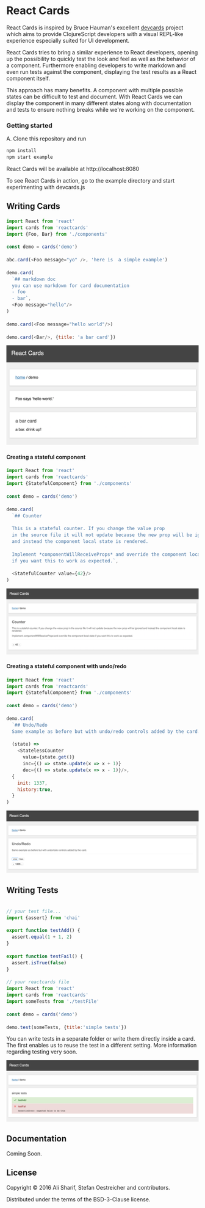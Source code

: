 # React Cards

React Cards is inspired by Bruce Hauman's excellent [devcards](https://github.com/bhauman/devcards) project which aims to provide ClojureScript developers with a visual REPL-like experience especially suited for UI development.

React Cards tries to bring a similar experience to React developers,
opening up the possibility to quickly test
the look and feel as well as the behavior of a component.
Furthermore enabling developers to write markdown and
even run tests against the component, displaying the test results as a React component itself.

This approach has many benefits.
A component with multiple possible states can be difficult to test and document.
With React Cards we can display the component in many different states along with documentation and tests to ensure nothing breaks while we're working on the component.

### Getting started

A. Clone this repository and run

```javascript
npm install
npm start example
```

React Cards will be available at http://localhost:8080

To see React Cards in action, go to the example directory and start experimenting with devcards.js

## Writing Cards

```javascript
import React from 'react'
import cards from 'reactcards'
import {Foo, Bar} from './components'

const demo = cards('demo')

abc.card(<Foo message="yo" />, 'here is  a simple example')

demo.card(
  `## markdown doc
  you can use markdown for card documentation
  - foo
  - bar`,
  <Foo message="hello"/>
)

demo.card(<Foo message="hello world"/>)

demo.card(<Bar/>, {title: 'a bar card'})

```

![card](assets/images/component.png)

#### Creating a stateful component

```javascript
import React from 'react'
import cards from 'reactcards'
import {StatefulComponent} from './components'

const demo = cards('demo')

demo.card(
  `## Counter

  This is a stateful counter. If you change the value prop
  in the source file it will not update because the new prop will be ignored
  and instead the component local state is rendered.

  Implement *componentWillReceiveProps* and override the component local state
  if you want this to work as expected.`,

  <StatefulCounter value={42}/>
)

```

![card with stateful component](assets/images/component_state.png)

#### Creating a stateful component with undo/redo


```javascript
import React from 'react'
import cards from 'reactcards'
import {StatefulComponent} from './components'

const demo = cards('demo')

demo.card(
  `## Undo/Redo
  Same example as before but with undo/redo controls added by the card.`,
  
  (state) =>
    <StatelessCounter
      value={state.get()}
      inc={() => state.update(x => x + 1)}
      dec={() => state.update(x => x - 1)}/>,
  {
    init: 1337,
    history:true,
  }
)

```

![card with stateful component and undo/redo](assets/images/component_state_undo_redo.png)


## Writing Tests

```javascript

// your test file...
import {assert} from 'chai'

export function testAdd() {
  assert.equal(1 + 1, 2)
}

export function testFail() {
  assert.isTrue(false)
}

// your reactcards file
import React from 'react'
import cards from 'reactcards'
import someTests from './testFile'

const demo = cards('demo')

demo.test(someTests, {title:'simple tests'})
```


You can write tests in a separate folder or write them directly inside a card. The first enables us to reuse the test
in a different setting. More information regarding testing very soon.

![test card](assets/images/component_test.png)


## Documentation

Coming Soon.


## License

Copyright © 2016 Ali Sharif, Stefan Oestreicher and contributors.

Distributed under the terms of the BSD-3-Clause license.

